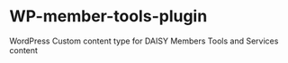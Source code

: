 WP-member-tools-plugin
======================

WordPress Custom content type for DAISY Members Tools and Services content
